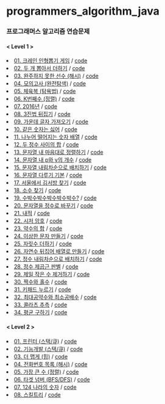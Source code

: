 # programmers_algorithm_java

### 프로그래머스 알고리즘 연습문제

#### < Level 1 >

<li><a href="https://programmers.co.kr/learn/courses/30/lessons/64061?language=java" rel="nofollow">01. 크레인 인형뽑기 게임</a> / <a href="https://github.com/DongJinJeong/programmers_algorithm_java/blob/main/Level_1/Q_64061.java" rel="nofollow">code</a></li>
<li><a href="https://programmers.co.kr/learn/courses/30/lessons/68644" rel="nofollow">02. 두 개 뽑아서 더하기</a> / <a href="https://github.com/DongJinJeong/programmers_algorithm_java/blob/main/Level_1/Q_68644.java" rel="nofollow">code</a></li>
<li><a href="https://programmers.co.kr/learn/courses/30/lessons/42576?language=java" rel="nofollow">03. 완주하지 못한 선수 (해시)</a> / <a href="https://github.com/DongJinJeong/programmers_algorithm_java/blob/main/Level_1/Q_42576.java" rel="nofollow">code</a></li>
<li><a href="https://programmers.co.kr/learn/courses/30/lessons/42840?language=java" rel="nofollow">04. 모의고사 (완전탐색)</a> / <a href="https://github.com/DongJinJeong/programmers_algorithm_java/blob/main/Level_1/Q_42840.java" rel="nofollow">code</a></li>
<li><a href="https://programmers.co.kr/learn/courses/30/lessons/42862?language=java" rel="nofollow">05. 체육복 (탐욕법)</a> / <a href="https://github.com/DongJinJeong/programmers_algorithm_java/blob/main/Level_1/Q_42862.java" rel="nofollow">code</a></li>
<li><a href="https://programmers.co.kr/learn/courses/30/lessons/42748?language=java" rel="nofollow">06. K번째수 (정렬)</a> / <a href="https://github.com/DongJinJeong/programmers_algorithm_java/blob/main/Level_1/Q_42748.java" rel="nofollow">code</a></li>
<li><a href="https://programmers.co.kr/learn/courses/30/lessons/12901?language=java" rel="nofollow">07. 2016년</a> / <a href="https://github.com/DongJinJeong/programmers_algorithm_java/blob/main/Level_1/Q_12901.java" rel="nofollow">code</a></li>
<li><a href="https://programmers.co.kr/learn/courses/30/lessons/68935?language=java" rel="nofollow">08. 3진법 뒤집기</a> / <a href="https://github.com/DongJinJeong/programmers_algorithm_java/blob/main/Level_1/Q_68935.java" rel="nofollow">code</a></li>
<li><a href="https://programmers.co.kr/learn/courses/30/lessons/12903?language=java" rel="nofollow">09. 가운데 글자 가져오기</a> / <a href="https://github.com/DongJinJeong/programmers_algorithm_java/blob/main/Level_1/Q_12903.java" rel="nofollow">code</a></li>
<li><a href="https://programmers.co.kr/learn/courses/30/lessons/12906?language=java" rel="nofollow">10. 같은 숫자는 싫어</a> / <a href="https://github.com/DongJinJeong/programmers_algorithm_java/blob/main/Level_1/Q_12906.java" rel="nofollow">code</a></li>
<li><a href="https://programmers.co.kr/learn/courses/30/lessons/12910?language=java" rel="nofollow">11. 나누어 떨어지는 숫자 배열</a> / <a href="https://github.com/DongJinJeong/programmers_algorithm_java/blob/main/Level_1/Q_12910.java" rel="nofollow">code</a></li>
<li><a href="https://programmers.co.kr/learn/courses/30/lessons/12912?language=java" rel="nofollow">12. 두 정수 사이의 합</a> / <a href="https://github.com/DongJinJeong/programmers_algorithm_java/blob/main/Level_1/Q_12912.java" rel="nofollow">code</a></li>
<li><a href="https://programmers.co.kr/learn/courses/30/lessons/12915?language=java" rel="nofollow">13. 문자열 내 마음대로 정렬하기</a> / <a href="https://github.com/DongJinJeong/programmers_algorithm_java/blob/main/Level_1/Q_12915.java" rel="nofollow">code</a></li>
<li><a href="https://programmers.co.kr/learn/courses/30/lessons/12916?language=java" rel="nofollow">14. 문자열 내 p와 y의 개수</a> / <a href="https://github.com/DongJinJeong/programmers_algorithm_java/blob/main/Level_1/Q_12916.java" rel="nofollow">code</a></li>
<li><a href="https://programmers.co.kr/learn/courses/30/lessons/12917?language=java" rel="nofollow">15. 문자열 내림차순으로 배치하기</a> / <a href="https://github.com/DongJinJeong/programmers_algorithm_java/blob/main/Level_1/Q_12917.java" rel="nofollow">code</a></li>
<li><a href="https://programmers.co.kr/learn/courses/30/lessons/12918?language=java" rel="nofollow">16. 문자열 다루기 기본</a> / <a href="https://github.com/DongJinJeong/programmers_algorithm_java/blob/main/Level_1/Q_12918.java" rel="nofollow">code</a></li>
<li><a href="https://programmers.co.kr/learn/courses/30/lessons/12919?language=java" rel="nofollow">17. 서울에서 김서방 찾기</a> / <a href="https://github.com/DongJinJeong/programmers_algorithm_java/blob/main/Level_1/Q_12919.java" rel="nofollow">code</a></li>
<li><a href="https://programmers.co.kr/learn/courses/30/lessons/12921?language=java" rel="nofollow">18. 소수 찾기</a> / <a href="https://github.com/DongJinJeong/programmers_algorithm_java/blob/main/Level_1/Q_12921.java" rel="nofollow">code</a></li>
<li><a href="https://programmers.co.kr/learn/courses/30/lessons/12922?language=java" rel="nofollow">19. 수박수박수박수박수박수?</a> / <a href="https://github.com/DongJinJeong/programmers_algorithm_java/blob/main/Level_1/Q_12922.java" rel="nofollow">code</a></li>
<li><a href="https://programmers.co.kr/learn/courses/30/lessons/12925?language=java" rel="nofollow">20. 문자열을 정수로 바꾸기</a> / <a href="https://github.com/DongJinJeong/programmers_algorithm_java/blob/main/Level_1/Q_12925.java" rel="nofollow">code</a></li>
<li><a href="https://programmers.co.kr/learn/courses/30/lessons/70128" rel="nofollow">21. 내적</a> / <a href="https://github.com/DongJinJeong/programmers_algorithm_java/blob/main/Level_1/Q_70128.java" rel="nofollow">code</a></li>
<li><a href="https://programmers.co.kr/learn/courses/30/lessons/12926?language=java" rel="nofollow">22. 시저 암호</a> / <a href="https://github.com/DongJinJeong/programmers_algorithm_java/blob/main/Level_1/Q_12926.java" rel="nofollow">code</a></li>
<li><a href="https://programmers.co.kr/learn/courses/30/lessons/12928?language=java" rel="nofollow">23. 약수의 합</a> / <a href="https://github.com/DongJinJeong/programmers_algorithm_java/blob/main/Level_1/Q_12928.java" rel="nofollow">code</a></li>
<li><a href="https://programmers.co.kr/learn/courses/30/lessons/12930?language=java" rel="nofollow">24. 이상한 문자 만들기</a> / <a href="https://github.com/DongJinJeong/programmers_algorithm_java/blob/main/Level_1/Q_12930.java" rel="nofollow">code</a></li>
<li><a href="https://programmers.co.kr/learn/courses/30/lessons/12931?language=java" rel="nofollow">25. 자릿수 더하기</a> / <a href="https://github.com/DongJinJeong/programmers_algorithm_java/blob/main/Level_1/Q_12931.java" rel="nofollow">code</a></li>
<li><a href="https://programmers.co.kr/learn/courses/30/lessons/12932?language=java" rel="nofollow">26. 자연수 뒤집어 배열로 만들기</a> / <a href="https://github.com/DongJinJeong/programmers_algorithm_java/blob/main/Level_1/Q_12932.java" rel="nofollow">code</a></li>
<li><a href="https://programmers.co.kr/learn/courses/30/lessons/12933?language=java" rel="nofollow">27. 정수 내림차순으로 배치하기</a> / <a href="https://github.com/DongJinJeong/programmers_algorithm_java/blob/main/Level_1/Q_12933.java" rel="nofollow">code</a></li>
<li><a href="https://programmers.co.kr/learn/courses/30/lessons/12934?language=java" rel="nofollow">28. 정수 제곱근 판별</a> / <a href="https://github.com/DongJinJeong/programmers_algorithm_java/blob/main/Level_1/Q_12934.java" rel="nofollow">code</a></li>
<li><a href="https://programmers.co.kr/learn/courses/30/lessons/12935?language=java" rel="nofollow">29. 제일 작은 수 제거하기</a> / <a href="https://github.com/DongJinJeong/programmers_algorithm_java/blob/main/Level_1/Q_12935.java" rel="nofollow">code</a></li>
<li><a href="https://programmers.co.kr/learn/courses/30/lessons/12937?language=java" rel="nofollow">30. 짝수와 홀수</a> / <a href="https://github.com/DongJinJeong/programmers_algorithm_java/blob/main/Level_1/Q_12937.java" rel="nofollow">code</a></li>
<li><a href="https://programmers.co.kr/learn/courses/30/lessons/67256?language=java" rel="nofollow">31. 키패드 누르기</a> / <a href="https://github.com/DongJinJeong/programmers_algorithm_java/blob/main/Level_1/Q_67256.java" rel="nofollow">code</a></li>
<li><a href="https://programmers.co.kr/learn/courses/30/lessons/12940?language=java" rel="nofollow">32. 최대공약수와 최소공배수</a> / <a href="https://github.com/DongJinJeong/programmers_algorithm_java/blob/main/Level_1/Q_12940.java" rel="nofollow">code</a></li>
<li><a href="https://programmers.co.kr/learn/courses/30/lessons/12943?language=java" rel="nofollow">33. 콜라츠 추측</a> / <a href="https://github.com/DongJinJeong/programmers_algorithm_java/blob/main/Level_1/Q_12943.java" rel="nofollow">code</a></li>
<li><a href="https://programmers.co.kr/learn/courses/30/lessons/12944?language=java" rel="nofollow">34. 평균 구하기</a> / <a href="https://github.com/DongJinJeong/programmers_algorithm_java/blob/main/Level_1/Q_12944.java" rel="nofollow">code</a></li>

#### < Level 2 >
<li><a href="https://programmers.co.kr/learn/courses/30/lessons/42587" rel="nofollow">01. 프린터 (스택/큐)</a> / <a href="https://github.com/DongJinJeong/programmers_algorithm_java/blob/main/Level_2/Q_42587.java" rel="nofollow">code</a></li>
<li><a href="https://programmers.co.kr/learn/courses/30/lessons/42586" rel="nofollow">02. 기능개발 (스택/큐)</a> / <a href="https://github.com/DongJinJeong/programmers_algorithm_java/blob/main/Level_2/Q_42586.java" rel="nofollow">code</a></li>
<li><a href="https://programmers.co.kr/learn/courses/30/lessons/42626" rel="nofollow">03. 더 맵게 (힙)</a> / <a href="https://github.com/DongJinJeong/programmers_algorithm_java/blob/main/Level_2/Q_42626.java" rel="nofollow">code</a></li>
<li><a href="https://programmers.co.kr/learn/courses/30/lessons/42577" rel="nofollow">04. 전화번호 목록 (해시)</a> / <a href="https://github.com/DongJinJeong/programmers_algorithm_java/blob/main/Level_2/Q_42577.java" rel="nofollow">code</a></li>
<li><a href="https://programmers.co.kr/learn/courses/30/lessons/42746" rel="nofollow">05. 가장 큰 수 (정렬)</a> / <a href="https://github.com/DongJinJeong/programmers_algorithm_java/blob/main/Level_2/Q_42746.java" rel="nofollow">code</a></li>
<li><a href="https://programmers.co.kr/learn/courses/30/lessons/43165" rel="nofollow">06. 타겟 넘버 (BFS/DFS)</a> / <a href="https://github.com/DongJinJeong/programmers_algorithm_java/blob/main/Level_2/Q_43165.java" rel="nofollow">code</a></li>
<li><a href="https://programmers.co.kr/learn/courses/30/lessons/12899?language=java" rel="nofollow">07. 124 나라의 숫자</a> / <a href="https://github.com/DongJinJeong/programmers_algorithm_java/blob/main/Level_2/Q_12899.java" rel="nofollow">code</a></li>
<li><a href="https://programmers.co.kr/learn/courses/30/lessons/49993?language=java" rel="nofollow">08. 스킬트리</a> / <a href="https://github.com/DongJinJeong/programmers_algorithm_java/blob/main/Level_2/Q_49993.java" rel="nofollow">code</a></li>